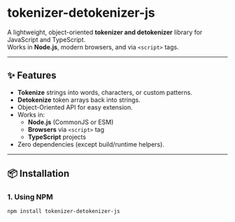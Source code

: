 # tokenizer-detokenizer-js

A lightweight, object-oriented **tokenizer and detokenizer** library for JavaScript and TypeScript.  
Works in **Node.js**, modern browsers, and via `<script>` tags.  

---

## ✨ Features

- **Tokenize** strings into words, characters, or custom patterns.
- **Detokenize** token arrays back into strings.
- Object-Oriented API for easy extension.
- Works in:
  - **Node.js** (CommonJS or ESM)
  - **Browsers** via `<script>` tag
  - **TypeScript** projects
- Zero dependencies (except build/runtime helpers).

---

## 📦 Installation

### 1. Using NPM

```bash
npm install tokenizer-detokenizer-js
